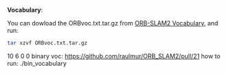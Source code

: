 **Vocabulary**: 

You can dowload the ORBvoc.txt.tar.gz from [ORB-SLAM2 Vocabulary](https://github.com/raulmur/ORB_SLAM2/tree/master/Vocabulary), and run: 
```bash
tar xzvf ORBvoc.txt.tar.gz 
```


10 6 0 0
binary voc: https://github.com/raulmur/ORB_SLAM2/pull/21
how to run: ./bin_vocabulary
